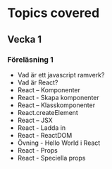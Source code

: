 # Topics covered

## Vecka 1

### Föreläsning 1

- Vad är ett javascript ramverk?
- Vad är React?
- React – Komponenter
- React - Skapa komponenter
- React – Klasskomponenter
- React.createElement
- React – JSX
- React - Ladda in
- React - ReactDOM
- Övning - Hello World i React
- React - Props
- React - Speciella props
